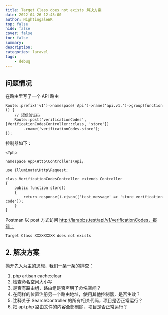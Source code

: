 ```yaml
---
title: Target Class does not exists 解决方案
date: 2022-04-26 12:45:00
author: NightingaleWK
top: false
hide: false
cover: false
toc: false
summary: 
description: 
categories: laravel
tags:
    - debug
---
```

## 问题情况
在路由里写了一个 API 路由
```
Route::prefix('v1')->namespace('Api')->name('api.v1.')->group(function () {
    // 短信验证码
    Route::post('verificationCodes', [VerificationCodesController::class, 'store'])
        ->name('verificationCodes.store');
});
```
控制器如下：
```
<?php

namespace App\Http\Controllers\Api;

use Illuminate\Http\Request;

class VerificationCodesController extends Controller
{
    public function store()
    {
        return response()->json(['test_message' => 'store verification code']);
    }
}

```
Postman 以 post 方式访问 http://larabbs.test/api/v1/verificationCodes，报错：
```
Target Class XXXXXXXXX does not exists
```
## 2. 解决方案
抛开先入为主的思想，我们一条一条的排查：
1. php artisan cache:clear
2. 检查命名空间大小写
3. 是否有路由组，路由组是否声明了命名空间？
4. 在同样的位置注册另一个路由地址，使用其他控制器，是否生效？
5. 注释关于 SearchController 的所有相关代码，项目是否正常运行？
6. 把 api.php 路由文件的内容全部删除，项目是否正常运行？